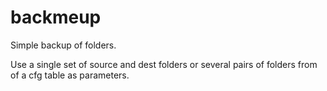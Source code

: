 # backmeup
Simple backup of folders.

Use a single set of source and dest folders or several pairs of folders from of a cfg table as parameters.
